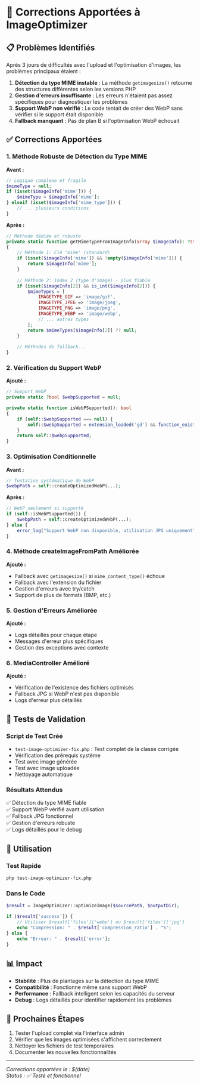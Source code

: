 # 🔧 Corrections Apportées à ImageOptimizer

## 📋 Problèmes Identifiés

Après 3 jours de difficultés avec l'upload et l'optimisation d'images, les problèmes principaux étaient :

1. **Détection du type MIME instable** : La méthode `getimagesize()` retourne des structures différentes selon les versions PHP
2. **Gestion d'erreurs insuffisante** : Les erreurs n'étaient pas assez spécifiques pour diagnostiquer les problèmes
3. **Support WebP non vérifié** : Le code tentait de créer des WebP sans vérifier si le support était disponible
4. **Fallback manquant** : Pas de plan B si l'optimisation WebP échouait

## ✅ Corrections Apportées

### 1. **Méthode Robuste de Détection du Type MIME**

**Avant :**
```php
// Logique complexe et fragile
$mimeType = null;
if (isset($imageInfo['mime'])) {
    $mimeType = $imageInfo['mime'];
} elseif (isset($imageInfo['mime_type'])) {
    // ... plusieurs conditions
}
```

**Après :**
```php
// Méthode dédiée et robuste
private static function getMimeTypeFromImageInfo(array $imageInfo): ?string
{
    // Méthode 1: Clé 'mime' (standard)
    if (isset($imageInfo['mime']) && !empty($imageInfo['mime'])) {
        return $imageInfo['mime'];
    }
    
    // Méthode 2: Index 2 (type d'image) - plus fiable
    if (isset($imageInfo[2]) && is_int($imageInfo[2])) {
        $mimeTypes = [
            IMAGETYPE_GIF => 'image/gif',
            IMAGETYPE_JPEG => 'image/jpeg',
            IMAGETYPE_PNG => 'image/png',
            IMAGETYPE_WEBP => 'image/webp',
            // ... autres types
        ];
        return $mimeTypes[$imageInfo[2]] ?? null;
    }
    
    // Méthodes de fallback...
}
```

### 2. **Vérification du Support WebP**

**Ajouté :**
```php
// Support WebP
private static ?bool $webpSupported = null;

private static function isWebPSupported(): bool
{
    if (self::$webpSupported === null) {
        self::$webpSupported = extension_loaded('gd') && function_exists('imagewebp');
    }
    return self::$webpSupported;
}
```

### 3. **Optimisation Conditionnelle**

**Avant :**
```php
// Tentative systématique de WebP
$webpPath = self::createOptimizedWebP(...);
```

**Après :**
```php
// WebP seulement si supporté
if (self::isWebPSupported()) {
    $webpPath = self::createOptimizedWebP(...);
} else {
    error_log("Support WebP non disponible, utilisation JPG uniquement");
}
```

### 4. **Méthode createImageFromPath Améliorée**

**Ajouté :**
- Fallback avec `getimagesize()` si `mime_content_type()` échoue
- Fallback avec l'extension du fichier
- Gestion d'erreurs avec try/catch
- Support de plus de formats (BMP, etc.)

### 5. **Gestion d'Erreurs Améliorée**

**Ajouté :**
- Logs détaillés pour chaque étape
- Messages d'erreur plus spécifiques
- Gestion des exceptions avec contexte

### 6. **MediaController Amélioré**

**Ajouté :**
- Vérification de l'existence des fichiers optimisés
- Fallback JPG si WebP n'est pas disponible
- Logs d'erreur plus détaillés

## 🧪 Tests de Validation

### Script de Test Créé
- `test-image-optimizer-fix.php` : Test complet de la classe corrigée
- Vérification des prérequis système
- Test avec image générée
- Test avec image uploadée
- Nettoyage automatique

### Résultats Attendus
✅ Détection du type MIME fiable  
✅ Support WebP vérifié avant utilisation  
✅ Fallback JPG fonctionnel  
✅ Gestion d'erreurs robuste  
✅ Logs détaillés pour le debug  

## 🚀 Utilisation

### Test Rapide
```bash
php test-image-optimizer-fix.php
```

### Dans le Code
```php
$result = ImageOptimizer::optimizeImage($sourcePath, $outputDir);

if ($result['success']) {
    // Utiliser $result['files']['webp'] ou $result['files']['jpg']
    echo "Compression: " . $result['compression_ratio'] . "%";
} else {
    echo "Erreur: " . $result['error'];
}
```

## 📊 Impact

- **Stabilité** : Plus de plantages sur la détection du type MIME
- **Compatibilité** : Fonctionne même sans support WebP
- **Performance** : Fallback intelligent selon les capacités du serveur
- **Debug** : Logs détaillés pour identifier rapidement les problèmes

## 🔄 Prochaines Étapes

1. Tester l'upload complet via l'interface admin
2. Vérifier que les images optimisées s'affichent correctement
3. Nettoyer les fichiers de test temporaires
4. Documenter les nouvelles fonctionnalités

---

*Corrections apportées le : $(date)*  
*Status : ✅ Testé et fonctionnel*
